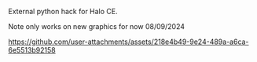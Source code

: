 External python hack for Halo CE.

Note only works on new graphics for now 08/09/2024


https://github.com/user-attachments/assets/218e4b49-9e24-489a-a6ca-6e5513b92158

